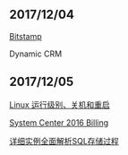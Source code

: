 ## 2017/12/04

[Bitstamp](https://www.bitstamp.net/)

Dynamic CRM

## 2017/12/05

[Linux 运行级别、关机和重启](https://www.ibm.com/developerworks/cn/linux/l-lpic1-v3-101-3/index.html)

[System Center 2016 Billing](https://www.microsoft.com/zh-cn/cloud-platform/system-center-pricing)

[详细实例全面解析SQL存储过程](https://www.w3cschool.cn/sql/sql-storage.html)










